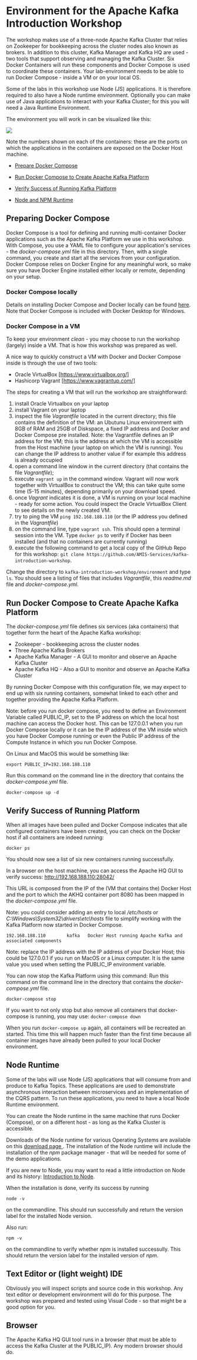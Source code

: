 # Environment for the Apache Kafka Introduction Workshop

The workshop makes use of a three-node Apache Kafka Cluster that relies on Zookeeper for bookkeeping across the cluster nodes also known as brokers. In addition to this cluster, Kafka Manager and Kafka HQ are used - two tools that support observing and managing the Kafka Cluster. Six Docker Containers will run these components and Docker Compose is used to coordinate these containers. Your lab-environment needs to be able to run Docker Compose - inside a VM or on your local OS. 

Some of the labs in this workshop use Node (JS) applications. It is therefore required to also have a Node runtime environment. Optionally you can make use of Java applications to interact with your Kafka Cluster; for this you will need a Java Runtime Environment.

The environment you will work in can be visualized like this:

![](resources/kafka-lab-environment.png)

Note the numbers shown on each of the containers: these are the ports on which the applications in the containers are exposed on the Docker Host machine.


* [Prepare Docker Compose](#preparing-docker-compose)

* [Run Docker Compose to Create Apache Kafka Platform](#Run-Docker-Compose-to-Create-Apache-Kafka-Platform)

* [Verify Success of Running Kafka Platform](#Verify-Success-of-Running-Platform)

* [Node and NPM Runtime](#Node-Runtime)

## Preparing Docker Compose 
Docker Compose is a tool for defining and running multi-container Docker applications such as the Apache Kafka Platform we use in this workshop. With Compose, you use a YAML file to configure your application's services - the *docker-compose.yml* file in this directory. Then, with a single command, you create and start all the services from your configuration. Docker Compose relies on Docker Engine for any meaningful work, so make sure you have Docker Engine installed either locally or remote, depending on your setup.

### Docker Compose locally 
 Details on installing Docker Compose and Docker locally can be found [here](https://docs.docker.com/compose/install/). Note that Docker Compose is included with Docker Desktop for Windows. 

### Docker Compose in a VM
To keep your environment *clean* - you may choose to run the workshop (largely) inside a VM. That is how this workshop was prepared as well.

A nice way to quickly construct a VM with Docker and Docker Compose inside is through the use of two tools:
* Oracle VirtualBox [https://www.virtualbox.org/]
* Hashicorp Vagrant [https://www.vagrantup.com/]

The steps for creating a VM that will run the workshop are straightforward:
1. install Oracle Virtualbox on your laptop
2. install Vagrant on your laptop
3. inspect the file *Vagrantfile* located in the current directory; this file contains the definition of the VM: an Ubutunu Linux environment with 8GB of RAM and 25GB of Diskspace, a fixed IP address and Docker and Docker Compose pre installed. Note: the Vagrantfile defines an IP address for the VM; this is the address at which the VM is accessible from the Host machine (your laptop on which the VM is running). You can change the IP address to another value if for example this address is already occupied
4. open a command line window in the current directory (that contains the file *Vagrantfile*); 
5. execute `vagrant up` in the command window. Vagrant will now work together with VirtualBox to construct the VM; this can take quite some time (5-15 minutes), depending primarily on your download speed.
6. once *Vagrant* indicates it is done, a VM is running on your local machine - ready for some action. You could inspect the Oracle VirtualBox Client to see details on the newly created VM.
7. try to ping the VM `ping 192.168.188.110` (or the IP address you defined in the *Vagrantfile*)
8. on the command line, type `vagrant ssh`. This should open a terminal session into the VM. Type `docker ps` to verify if Docker has been installed (and that no containers are currently running)
9. execute the following command to get a local copy of the GitHub Repo for this workshop: `git clone https://github.com/AMIS-Services/kafka-introduction-workshop`. 

Change the directory to `kafka-introduction-workshop/environment` and type `ls`. You should see a listing of files that includes *Vagrantfile*, this *readme.md* file and *docker-compose.yml*.  

## Run Docker Compose to Create Apache Kafka Platform
The *docker-compose.yml* file defines six services (aka containers) that together form the heart of the Apache Kafka workshop:
* Zookeeper - bookkeeping across the cluster nodes 
* Three Apache Kafka Brokers
* Apache Kafka Manager - A GUI to monitor and observe an Apache Kafka Cluster
* Apache Kafka HQ - Also a GUI to monitor and observe an Apache Kafka Cluster

By running Docker Compose with this configuration file, we may expect to end up with six running containers, somewhat linked to each other and together providing the Apache Kafka Platform.

Note: before you run docker compose, you need to define an Environment Variable called PUBLIC_IP, set to the IP address on which the local host machine can access the Docker host. This can be 127.0.0.1 when you run Docker Compose locally or it can be the IP address of the VM inside which you have Docker Compose running or even the Public IP address of the Compute Instance in which you run Docker Compose. 

On Linux and MacOS this would be something like:

`export PUBLIC_IP=192.168.188.110`

Run this command on the command line in the directory that contains the *docker-compose.yml* file.

`docker-compose up -d`

## Verify Success of Running Platform

When all images have been pulled and Docker Compose indicates that alle configured containers have been created, you can check on the Docker host if all containers are indeed running:

`docker ps`

You should now see a list of six new containers running successfully.  

In a browser on the host machine, you can access the Apache HQ GUI to verify success:
http://192.168.188.110:28042/

This URL is composed from the IP of the (VM that contains the) Docker Host and the port to which the AKHQ container port 8080 has been mapped in the *docker-compose.yml* file.

Note: you could consider adding an entry to local */etc/hosts* or *C:\Windows\System32\drivers\etc\hosts* file to simplify working with the Kafka Platform now started in Docker Compose. 

`192.168.188.110		kafka	Docker Host running Apache Kafka and associated components `

Note: replace the IP address with the IP address of your Docker Host; this could be 127.0.0.1 if you run on MacOS or a Linux computer. It is the same value you used when setting the PUBLIC_IP environment variable. 

You can now stop the Kafka Platform using this command:
Run this command on the command line in the directory that contains the *docker-compose.yml* file.

`docker-compose stop`

If you want to not only stop but also remove all containers that docker-compose is running, you may use:
`docker-compose down`

When you run `docker-compose up` again, all containers will be recreated an started. This time this will happen much faster than the first time because all container images have already been pulled to your local Docker environment.

## Node Runtime
Some of the labs will use Node (JS) applications that will consume from and produce to Kafka Topics. These applications are used to demonstrate asynchronous interaction between microservices and an implementation of the CQRS pattern. To run these applications, you need to have a local Node Runtime environment.

You can create the Node runtime in the same machine that runs Docker (Compose), or on a different host - as long as the Kafka Cluster is accessible.

Downloads of the Node runtime for various Operating Systems are available on this [download page ](https://nodejs.org/en/download/). The installation of the Node runtime will include the installation of the *npm* package manager - that will be needed for some of the demo applications.

If you are new to Node, you may want to read a little introduction on Node and its history: [Introduction to Node](https://nodejs.dev/introduction-to-nodejs). 

When the installation is done, verify its success by running

`node -v`

on the commandline. This should run successfully and return the version label for the installed Node version.

Also run:

`npm -v`

on the commandline to verify whether *npm* is installed successully. This should return the version label for the installed version of *npm*.

## Text Editor or (light weight) IDE
Obviously you will inspect scripts and source code in this workshop. Any text editor or development environment will do for this purpose. The workshop was prepared and tested using Visual Code - so that might be a good option for you.

## Browser
The Apache Kafka HQ GUI tool runs in a browser (that must be able to access the Kafka Cluster at the PUBLIC_IP). Any modern browser should do.